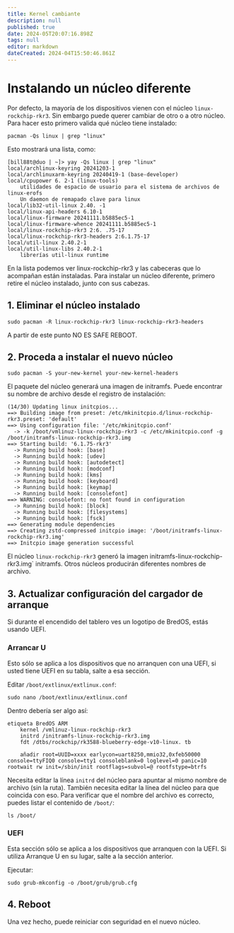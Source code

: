 ```yaml
---
title: Kernel cambiante
description: null
published: true
date: 2024-05T20:07:16.898Z
tags: null
editor: markdown
dateCreated: 2024-04T15:50:46.861Z
---
```


# Instalando un núcleo diferente

Por defecto, la mayoría de los dispositivos vienen con el núcleo `linux-rockchip-rkr3`.
Sin embargo puede querer cambiar de otro o a otro núcleo.
Para hacer esto primero valida qué núcleo tiene instalado:

```
pacman -Qs linux | grep "linux"
```

Esto mostrará una lista, como:

```
[bill88t@duo | ~]> yay -Qs linux | grep "linux"
local/archlinux-keyring 20241203-1
local/archlinuxarm-keyring 20240419-1 (base-developer)
local/cpupower 6. 2-1 (linux-tools)
    utilidades de espacio de usuario para el sistema de archivos de linux-erofs
    Un daemon de remapado clave para linux
local/lib32-util-linux 2.40. -1
local/linux-api-headers 6.10-1
local/linux-firmware 20241111.b5885ec5-1
local/linux-firmware-whence 20241111.b5885ec5-1
local/linux-rockchip-rkr3 2:6. .75-17
local/linux-rockchip-rkr3-headers 2:6.1.75-17
local/util-linux 2.40.2-1
local/util-linux-libs 2.40.2-1
    librerías util-linux runtime
```

En la lista podemos ver linux-rockchip-rkr3 y las cabeceras que lo acompañan están instaladas.
Para instalar un núcleo diferente, primero retire el núcleo instalado, junto con sus cabezas.

## 1. Eliminar el núcleo instalado

```
sudo pacman -R linux-rockchip-rkr3 linux-rockchip-rkr3-headers
```

A partir de este punto NO ES SAFE REBOOT.

## 2. Proceda a instalar el nuevo núcleo

```
sudo pacman -S your-new-kernel your-new-kernel-headers
```

El paquete del núcleo generará una imagen de initramfs. Puede encontrar su nombre de archivo desde el registro de instalación:

```
(14/30) Updating linux initcpios...
==> Building image from preset: /etc/mkinitcpio.d/linux-rockchip-rkr3.preset: 'default'
==> Using configuration file: '/etc/mkinitcpio.conf'
  -> -k /boot/vmlinuz-linux-rockchip-rkr3 -c /etc/mkinitcpio.conf -g /boot/initramfs-linux-rockchip-rkr3.img
==> Starting build: '6.1.75-rkr3'
  -> Running build hook: [base]
  -> Running build hook: [udev]
  -> Running build hook: [autodetect]
  -> Running build hook: [modconf]
  -> Running build hook: [kms]
  -> Running build hook: [keyboard]
  -> Running build hook: [keymap]
  -> Running build hook: [consolefont]
==> WARNING: consolefont: no font found in configuration
  -> Running build hook: [block]
  -> Running build hook: [filesystems]
  -> Running build hook: [fsck]
==> Generating module dependencies
==> Creating zstd-compressed initcpio image: '/boot/initramfs-linux-rockchip-rkr3.img'
==> Initcpio image generation successful
```

El núcleo `linux-rockchip-rkr3` generó la imagen initramfs-linux-rockchip-rkr3.img\` initramfs. Otros núcleos producirán diferentes nombres de archivo.

## 3. Actualizar configuración del cargador de arranque

Si durante el encendido del tablero ves un logotipo de BredOS, estás usando UEFI.

### Arrancar U

Esto sólo se aplica a los dispositivos que no arranquen con una UEFI, si usted tiene UEFI en su tabla, salte a esa sección.

Editar `/boot/extlinux/extlinux.conf`:

```
sudo nano /boot/extlinux/extlinux.conf
```

Dentro debería ser algo así:

```
etiqueta BredOS ARM
    kernel /vmlinuz-linux-rockchip-rkr3
    initrd /initramfs-linux-rockchip-rkr3.img
    fdt /dtbs/rockchip/rk3588-blueberry-edge-v10-linux. tb

    añadir root=UUID=xxxx earlycon=uart8250,mmio32,0xfeb50000 console=ttyFIQ0 console=tty1 consoleblank=0 loglevel=0 panic=10 rootwait rw init=/sbin/init rootflags=subvol=@ rootfstype=btrfs
```

Necesita editar la línea `initrd` del núcleo para apuntar al mismo nombre de archivo (sin la ruta).
También necesita editar la línea del núcleo para que coincida con eso.
Para verificar que el nombre del archivo es correcto, puedes listar el contenido de `/boot/`:

```
ls /boot/
```

### UEFI

Esta sección sólo se aplica a los dispositivos que arranquen con la UEFI. Si utiliza Arranque U en su lugar, salte a la sección anterior.

Ejecutar:

```
sudo grub-mkconfig -o /boot/grub/grub.cfg
```

## 4. Reboot

Una vez hecho, puede reiniciar con seguridad en el nuevo núcleo.
